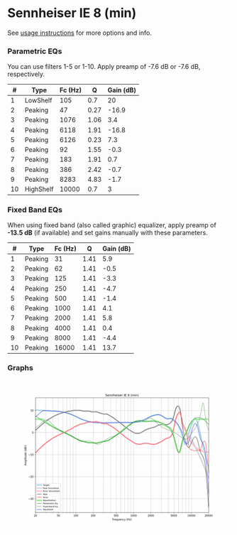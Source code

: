 # Sennheiser IE 8 (min)
See [usage instructions](https://github.com/jaakkopasanen/AutoEq#usage) for more options and info.

### Parametric EQs
You can use filters 1-5 or 1-10. Apply preamp of -7.6 dB or -7.6 dB, respectively.

|   # | Type      |   Fc (Hz) |    Q |   Gain (dB) |
|-----|-----------|-----------|------|-------------|
|   1 | LowShelf  |       105 | 0.7  |        20   |
|   2 | Peaking   |        47 | 0.27 |       -16.9 |
|   3 | Peaking   |      1076 | 1.06 |         3.4 |
|   4 | Peaking   |      6118 | 1.91 |       -16.8 |
|   5 | Peaking   |      6126 | 0.23 |         7.3 |
|   6 | Peaking   |        92 | 1.55 |        -0.3 |
|   7 | Peaking   |       183 | 1.91 |         0.7 |
|   8 | Peaking   |       386 | 2.42 |        -0.7 |
|   9 | Peaking   |      8283 | 4.83 |        -1.7 |
|  10 | HighShelf |     10000 | 0.7  |         3   |

### Fixed Band EQs
When using fixed band (also called graphic) equalizer, apply preamp of **-13.5 dB** (if available) and set gains manually with these parameters.

|   # | Type    |   Fc (Hz) |    Q |   Gain (dB) |
|-----|---------|-----------|------|-------------|
|   1 | Peaking |        31 | 1.41 |         5.9 |
|   2 | Peaking |        62 | 1.41 |        -0.5 |
|   3 | Peaking |       125 | 1.41 |        -3.3 |
|   4 | Peaking |       250 | 1.41 |        -4.7 |
|   5 | Peaking |       500 | 1.41 |        -1.4 |
|   6 | Peaking |      1000 | 1.41 |         4.1 |
|   7 | Peaking |      2000 | 1.41 |         5.8 |
|   8 | Peaking |      4000 | 1.41 |         0.4 |
|   9 | Peaking |      8000 | 1.41 |        -4.4 |
|  10 | Peaking |     16000 | 1.41 |        13.7 |

### Graphs
![](./Sennheiser%20IE%208%20(min).png)
